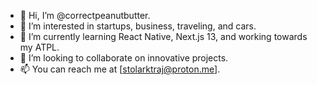 - 👋 Hi, I’m @correctpeanutbutter.
- 👀 I’m interested in startups, business, traveling, and cars.
- 🌱 I’m currently learning React Native, Next.js 13, and working towards my ATPL.
- 💼 I’m looking to collaborate on innovative projects.
- 📫 You can reach me at [stolarktraj@proton.me].
